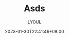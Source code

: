 ---
title: "Asds" #标题
date: 2023-01-30T22:41:46+08:00 #创建时间
lastmod: 2023-01-30T22:41:46+08:00 #更新时间
author: ["LYOUL"] #作者
weight:  # 输入1可以顶置文章，用来给文章展示排序，不填就默认按时间排序
categories: 

---